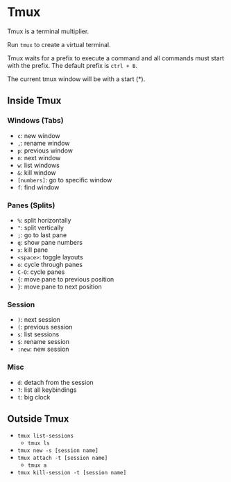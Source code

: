 # Tmux

Tmux is a terminal multiplier.

Run `tmux` to create a virtual terminal.

Tmux waits for a prefix to execute a command and all commands must start with the prefix. The default prefix is `ctrl + B`.

The current tmux window will be with a start (*).

## Inside Tmux
### Windows (Tabs)
- `c`: new window
- `,`: rename window
- `p`: previous window
- `n`: next window
- `w`: list windows
- `&`: kill window
- `[numbers]`: go to specific window
- `f`: find window

### Panes (Splits)
- `%`: split horizontally
- `"`: split vertically
- `;`: go to last pane
- `q`: show pane numbers
- `x`: kill pane
- `<space>`: toggle layouts
- `o`: cycle through panes
- `C-O`: cycle panes
- `{`: move pane to previous position
- `}`: move pane to next position

### Session
- `)`: next session
- `(`: previous session
- `s`: list sessions
- `$`: rename session
- `:new`: new session

### Misc
- `d`: detach from the session
- `?`: list all keybindings
- `t`: big clock

## Outside Tmux
- `tmux list-sessions`
  - `tmux ls`
- `tmux new -s [session name]`
- `tmux attach -t [session name]`
  - `tmux a`
- `tmux kill-session -t [session name]`
